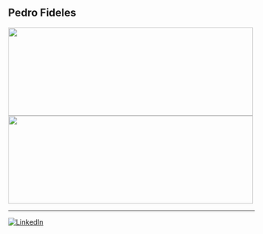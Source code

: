 ## Pedro Fideles

<a href="https://github.com/pedro-fideles">
  <img height="180em" width="500em" align="center" src="https://github-readme-stats.vercel.app/api?username=pedro-fideles&include_all_commits=true&count_private=true&show_icons=true&theme=dracula" />
</a>
<a href="https://github.com/pedro-fideles">
  <img height="180em" width="500em" align="center" src="https://github-readme-stats.vercel.app/api/top-langs/?username=pedro-fideles&layout=compact&theme=dracula" />
</a>
<hr>
<a href="[https://www.linkedin.com/in/pedro-h-fideles/]"><img alt="LinkedIn" src="https://img.shields.io/badge/LinkedIn-0077B5?style=for-the-badge&logo=linkedin&logoColor=white" /></a>
